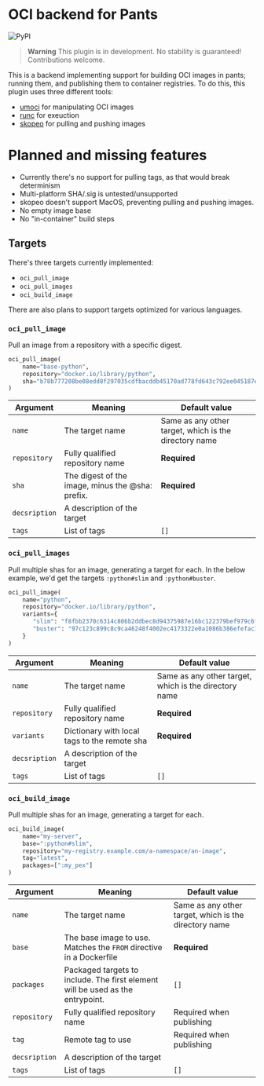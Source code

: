 # OCI backend for Pants

![PyPI](https://img.shields.io/pypi/v/pants-backend-oci?label=Latest%20release)

> **Warning**
> This plugin is in development. No stability is guaranteed! Contributions welcome.

This is a backend implementing support for building OCI images in pants; running them, and publishing them to container registries. To do this, this plugin uses three different tools:

* [umoci](https://github.com/opencontainers/umoci) for manipulating OCI images
* [runc](https://github.com/opencontainers/runc) for exeuction
* [skopeo](https://github.com/containers/skopeo) for pulling and pushing images

# Planned and missing features

* Currently there's no support for pulling tags, as that would break determinism
* Multi-platform SHA/.sig is untested/unsupported
* skopeo doesn't support MacOS, preventing pulling and pushing images.
* No empty image base
* No "in-container" build steps

## Targets

There's three targets currently implemented:

* `oci_pull_image`
* `oci_pull_images`
* `oci_build_image`

There are also plans to support targets optimized for various languages.

### `oci_pull_image`

Pull an image from a repository with a specific digest.

``` python
oci_pull_image(
    name="base-python",
    repository="docker.io/library/python",
    sha="b78b777208be08edd8f297035cdfbacddb45170ad778fd643c792ee045187e39"
)
```

| Argument      | Meaning                                          | Default value                                         |
|---------------|--------------------------------------------------|-------------------------------------------------------|
| `name`        | The target name                                  | Same as any other target, which is the directory name |
| `repository`  | Fully qualified repository name                  | **Required**                                          |
| `sha`         | The digest of the image, minus the @sha: prefix. | **Required**                                          |
| `decsription` | A description of the target                      |                                                       |
| `tags`        | List of tags                                     | `[]`                                                  |

### `oci_pull_images`

Pull multiple shas for an image, generating a target for each. In the below example, we'd get the targets `:python#slim` and `:python#buster`.

``` python
oci_pull_image(
    name="python",
    repository="docker.io/library/python",
    variants={
       "slim": "f8fbb2370c6314c806b2ddbec8d94375987e16bc122379bef979c6fc5e962920",
       "buster": "97c123c899c8c9ca46248f4002ec4173322e0a1086b386efefac163c64967ba2"
    }
)
```

| Argument      | Meaning                                      | Default value                                         |
|---------------|----------------------------------------------|-------------------------------------------------------|
| `name`        | The target name                              | Same as any other target, which is the directory name |
| `repository`  | Fully qualified repository name              | **Required**                                          |
| `variants`    | Dictionary with local tags to the remote sha | **Required**                                          |
| `decsription` | A description of the target                  |                                                       |
| `tags`        | List of tags                                 | `[]`                                                  |

### `oci_build_image`

Pull multiple shas for an image, generating a target for each.

``` python
oci_build_image(
    name="my-server",
    base=":python#slim",
    repository="my-registry.example.com/a-namespace/an-image",
    tag="latest",
    packages=[":my_pex"]
)
```

| Argument      | Meaning                                                                        | Default value                                         |
|---------------|--------------------------------------------------------------------------------|-------------------------------------------------------|
| `name`        | The target name                                                                | Same as any other target, which is the directory name |
| `base`        | The base image to use. Matches the `FROM` directive in a Dockerfile            | **Required**                                          |
| `packages`    | Packaged targets to include. The first element will be used as the entrypoint. | `[]`                                                  |
| `repository`  | Fully qualified repository name                                                | Required when publishing                              |
| `tag`         | Remote tag to use                                                              | Required when publishing                              |
| `decsription` | A description of the target                                                    |                                                       |
| `tags`        | List of tags                                                                   | `[]`                                                  |
